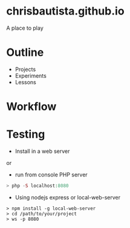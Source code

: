 chrisbautista.github.io
=======================

A place to play

# Outline

* Projects
* Experiments
* Lessons

# Workflow



# Testing 
* Install in a web server

or

*  run from console PHP server
```php
> php -S localhost:8080
```

* Using nodejs express or local-web-server

```console
> npm install -g local-web-server
> cd /path/to/your/project
> ws -p 8080
```